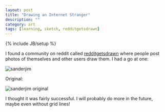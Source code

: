 ```yaml
---
layout: post
title: "Drawing an Internet Stranger"
description: ""
category: art
tags: [learning, sketch, redditgetsdrawn]
---
```

{% include JB/setup %}
<p>I found a community on reddit called <a href="http://www.reddit.com/r/redditgetsdrawn" target="_blank">redditgetsdrawn</a> where people post photos of themselves and other users draw them. I had a go at one:</p>
<img src="{{ BASE_PATH }}/assets/images/reddit_sanderjim.jpg" alt="sanderjim" class="img-left"/>

<p>Original:</p>
<img src="http://i.imgur.com/h34VT8g.jpg" alt="sanderjim original" class="img-left"/>

<p>I thought it was fairly successful. I will probably do more in the future, maybe even without grid lines!</p>
